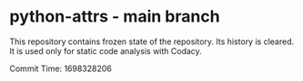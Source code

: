 # python-attrs - main branch

This repository contains frozen state of the repository.
Its history is cleared. It is used only for static code
analysis with Codacy.

Commit Time: 1698328206